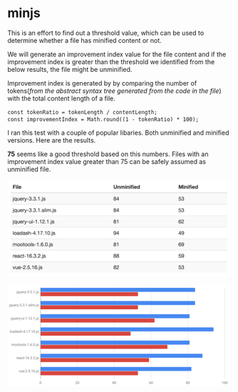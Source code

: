 # minjs
This is an effort to find out a threshold value, which can be used to determine whether a file has minified content or not.

We will generate an improvement index value for the file content and if the improvement index is greater than the threshold we identified from the below results, the file might be unminified.

Improvement index is generated by by comparing the number of tokens(*from the abstract syntax tree generated from the code in the file*) with the total content length of a file.

    const tokenRatio = tokenLength / contentLength;
    const improvementIndex = Math.round((1 - tokenRatio) * 100);

I ran this test with a couple of popular libaries. Both unminified and minified versions. Here are the results.

**75** seems like a good threshold based on this numbers. Files with an improvement index value greater than 75 can be safely assumed as unminified file.

![alt text](/statics/improvement-index-table.png "Tabular data")

![alt text](/statics/improvement-index-chart.png "Tabular data")